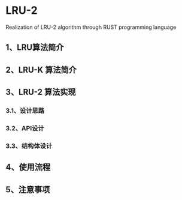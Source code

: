 # LRU-2
Realization of LRU-2 algorithm through RUST programming language  

## 1、LRU算法简介  
## 2、LRU-K 算法简介  
## 3、LRU-2 算法实现
### 3.1、设计思路
### 3.2、API设计
### 3.3、结构体设计  
## 4、使用流程  
## 5、注意事项
